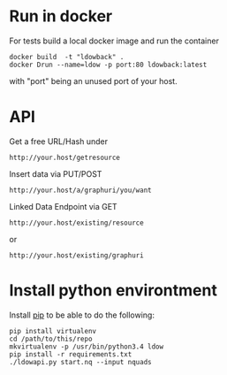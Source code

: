 # Run in docker

For tests build a local docker image and run the container
```
docker build  -t "ldowback" .
docker Drun --name=ldow -p port:80 ldowback:latest
```
with "port" being an unused port of your host.

# API

Get a free URL/Hash under
```
http://your.host/getresource
```

Insert data via PUT/POST

```
http://your.host/a/graphuri/you/want
```

Linked Data Endpoint via GET

```
http://your.host/existing/resource
```
or
```
http://your.host/existing/graphuri
```

# Install python environtment

Install [pip](https://pypi.python.org/pypi/pip/) to be able to do the following:
```
pip install virtualenv
cd /path/to/this/repo
mkvirtualenv -p /usr/bin/python3.4 ldow
pip install -r requirements.txt
./ldowapi.py start.nq --input nquads
```
